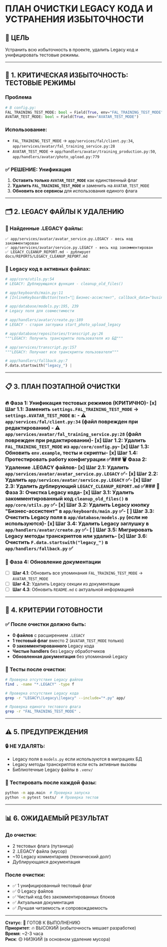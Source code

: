 # ПЛАН ОЧИСТКИ LEGACY КОДА И УСТРАНЕНИЯ ИЗБЫТОЧНОСТИ

## 🎯 ЦЕЛЬ
Устранить всю избыточность в проекте, удалить Legacy код и унифицировать тестовые режимы.

---

## 🚨 1. КРИТИЧЕСКАЯ ИЗБЫТОЧНОСТЬ: ТЕСТОВЫЕ РЕЖИМЫ

### Проблема
```python
# В config.py:
FAL_TRAINING_TEST_MODE: bool = Field(True, env="FAL_TRAINING_TEST_MODE")  # FAL-специфичный
AVATAR_TEST_MODE: bool = Field(True, env="AVATAR_TEST_MODE")             # UI-специфичный
```

### Использование:
- `FAL_TRAINING_TEST_MODE` → `app/services/fal/client.py:34`, `app/services/avatar/fal_training_service.py:28`
- `AVATAR_TEST_MODE` → `app/handlers/avatar/training_production.py:50`, `app/handlers/avatar/photo_upload.py:779`

### ✅ РЕШЕНИЕ: Унификация
1. **Оставить только `AVATAR_TEST_MODE`** как единственный флаг
2. **Удалить `FAL_TRAINING_TEST_MODE`** и заменить на `AVATAR_TEST_MODE`
3. **Обновить все сервисы** для использования единого флага

---

## 🗂️ 2. LEGACY ФАЙЛЫ К УДАЛЕНИЮ

### 📁 Найденные .LEGACY файлы:
```
✅ app/services/avatar/avatar_service.py.LEGACY - весь код закомментирован
✅ app/services/avatar/service.py.LEGACY - весь код закомментирован
✅ LEGACY_CLEANUP_REPORT.md - дублирует docs/REPORTS/LEGACY_CLEANUP_REPORT.md
```

### 📄 Legacy код в активных файлах:
```python
# app/core/utils.py:54
# LEGACY: Дублирующаяся функция - cleanup_old_files()

# app/keyboards/main.py:11  
# [InlineKeyboardButton(text="🤖 Бизнес-ассистент", callback_data="business_menu")],  # LEGACY

# app/database/models.py:195, 239
# Legacy поля для совместимости

# app/handlers/avatar/create.py:189
# LEGACY - старая заглушка start_photo_upload_legacy

# app/database/repositories/transcript.py:26
"""LEGACY: Получить транскрипты пользователя из БД"""

# app/services/transcript.py:157
"""LEGACY: Получает все транскрипты пользователя"""

# app/handlers/fallback.py:7
F.data.startswith("legacy_") |
```

---

## 📋 3. ПЛАН ПОЭТАПНОЙ ОЧИСТКИ

### 🔥 Фаза 1: Унификация тестовых режимов (КРИТИЧНО)- [x] **Шаг 1.1**: Заменить `settings.FAL_TRAINING_TEST_MODE` → `settings.AVATAR_TEST_MODE` в:  - ⚠️ `app/services/fal/client.py:34` (файл поврежден при редактировании)  - ⚠️ `app/services/avatar/fal_training_service.py:28` (файл поврежден при редактировании)- [x] **Шаг 1.2**: Удалить `FAL_TRAINING_TEST_MODE` из `app/core/config.py`- [x] **Шаг 1.3**: Обновить `env.example`, тесты и скрипты- [x] **Шаг 1.4**: Протестировать работу конфигурации ✅### 🗑️ Фаза 2: Удаление .LEGACY файлов- [x] **Шаг 2.1**: Удалить `app/services/avatar/avatar_service.py.LEGACY` ✅- [x] **Шаг 2.2**: Удалить `app/services/avatar/service.py.LEGACY` ✅- [x] **Шаг 2.3**: Удалить дублирующий `LEGACY_CLEANUP_REPORT.md` ✅### 🧹 Фаза 3: Очистка Legacy кода- [x] **Шаг 3.1**: Удалить закомментированный код `cleanup_old_files()` в `app/core/utils.py` ✅- [x] **Шаг 3.2**: Удалить Legacy кнопку "Бизнес-ассистент" в `app/keyboards/main.py` ✅- [ ] **Шаг 3.3**: Очистить Legacy поля в `app/database/models.py` (если не используются)- [x] **Шаг 3.4**: Удалить Legacy заглушку в `app/handlers/avatar/create.py` ✅- [ ] **Шаг 3.5**: Мигрировать Legacy методы транскриптов или удалить- [x] **Шаг 3.6**: Очистить `F.data.startswith("legacy_")` в `app/handlers/fallback.py` ✅

### 📝 Фаза 4: Обновление документации
- [ ] **Шаг 4.1**: Обновить все упоминания `FAL_TRAINING_TEST_MODE` → `AVATAR_TEST_MODE`
- [ ] **Шаг 4.2**: Удалить Legacy секции из документации
- [ ] **Шаг 4.3**: Обновить `README.md` с актуальной информацией

---

## 🎯 4. КРИТЕРИИ ГОТОВНОСТИ

### ✅ После очистки должно быть:
- **0 файлов** с расширением `.LEGACY`
- **1 тестовый флаг** вместо 2 (`AVATAR_TEST_MODE` только)
- **0 закомментированного** Legacy кода
- **Чистые handlers** без Legacy обработчиков
- **Обновленная документация** без упоминаний Legacy

### 🧪 Тесты после очистки:
```bash
# Проверка отсутствия Legacy файлов
find . -name "*.LEGACY" -type f

# Проверка отсутствия Legacy кода
grep -r "LEGACY\|Legacy\|legacy" --include="*.py" app/

# Проверка единого тестового флага
grep -r "FAL_TRAINING_TEST_MODE" .
```

---

## ⚠️ 5. ПРЕДУПРЕЖДЕНИЯ

### 🔒 НЕ УДАЛЯТЬ:
- Legacy поля в `models.py` если используются в миграциях БД
- Legacy методы транскриптов если есть активные вызовы
- Библиотечные Legacy файлы в `.venv/`

### 🧪 Тестировать после каждой фазы:
```bash
python -m app.main  # Проверка запуска
python -m pytest tests/  # Проверка тестов
```

---

## 📊 6. ОЖИДАЕМЫЙ РЕЗУЛЬТАТ

### До очистки:
- 2 тестовых флага (путаница)
- 2 .LEGACY файла (мусор)
- ~10 Legacy комментариев (технический долг)
- Дублирующаяся документация

### После очистки:
- ✅ 1 унифицированный тестовый флаг
- ✅ 0 Legacy файлов  
- ✅ Чистый код без закомментированных блоков
- ✅ Актуальная документация
- ✅ Лучшая читаемость и сопровождаемость

---

**Статус**: 🔄 ГОТОВ К ВЫПОЛНЕНИЮ  
**Приоритет**: 🔥 ВЫСОКИЙ (избыточность мешает разработке)  
**Время**: ~2-3 часа  
**Риск**: 🟡 НИЗКИЙ (в основном удаление мусора) 
